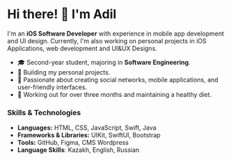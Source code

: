 # Hi there! 👋 I'm Adil

I'm an **iOS Software Developer** with experience in mobile app development and UI design. Currently, I'm also working on personal projects in iOS Applications, web development and UI&UX Designs.

- 🎓 Second-year student, majoring in **Software Engineering**.
- 💼 Building my personal projects.
- 🚀 Passionate about creating social networks, mobile applications, and user-friendly interfaces.
- 💪 Working out for over three months and maintaining a healthy diet.

### Skills & Technologies
- **Languages:** HTML, CSS, JavaScript, Swift, Java
- **Frameworks & Libraries:** UIKit, SwiftUI, Bootstrap
- **Tools:** GitHub, Figma, CMS Wordpress
- **Language Skills**: Kazakh, English, Russian
